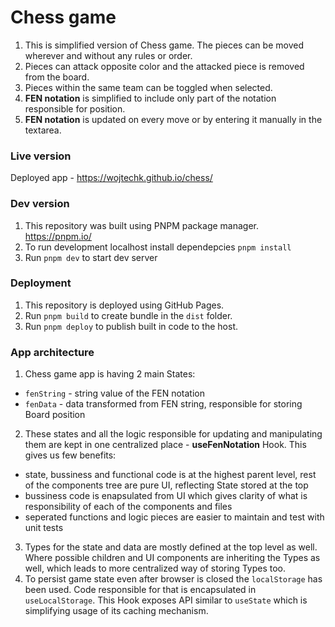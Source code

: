 # Chess game

1. This is simplified version of Chess game. The pieces can be moved wherever and without any rules or order.
2. Pieces can attack opposite color and the attacked piece is removed from the board.
3. Pieces within the same team can be toggled when selected.
4. **FEN notation** is simplified to include only part of the notation responsible for position.
5. **FEN notation** is updated on every move or by entering it manually in the textarea.    

### Live version

Deployed app - https://wojtechk.github.io/chess/

### Dev version

1. This repository was built using PNPM package manager. https://pnpm.io/
2. To run development localhost install dependepcies `pnpm install`
3. Run `pnpm dev` to start dev server

### Deployment

1. This repository is deployed using GitHub Pages.
2. Run `pnpm build` to create bundle in the `dist` folder.
3. Run `pnpm deploy` to publish built in code to the host.

### App architecture

1. Chess game app is having 2 main States:
- `fenString` - string value of the FEN notation 
- `fenData` - data transformed from FEN string, responsible for storing Board position
2. These states and all the logic responsible for updating and manipulating them are kept in one centralized place - **useFenNotation** Hook. This gives us few benefits:
- state, bussiness and functional code is at the highest parent level, rest of the components tree are pure UI, reflecting State stored at the top
- bussiness code is enapsulated from UI which gives clarity of what is responsibility of each of the components and files
- seperated functions and logic pieces are easier to maintain and test with unit tests
3. Types for the state and data are mostly defined at the top level as well. Where possible children and UI components are inheriting the Types as well, which leads to more centralized way of storing Types too.
4. To persist game state even after browser is closed the `localStorage` has been used. Code responsible for that is encapsulated in `useLocalStorage`. This Hook exposes API similar to `useState` which is simplifying usage of its caching mechanism. 